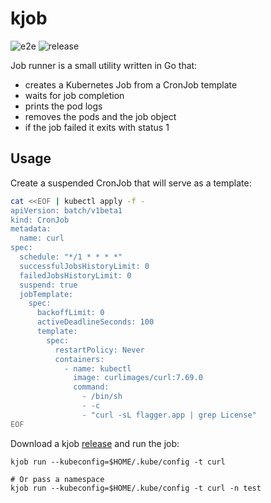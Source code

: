 # kjob

![e2e](https://github.com/stefanprodan/kjob/workflows/ci/badge.svg)
![release](https://github.com/stefanprodan/kjob/workflows/release/badge.svg)

Job runner is a small utility written in Go that:
* creates a Kubernetes Job from a CronJob template
* waits for job completion
* prints the pod logs
* removes the pods and the job object
* if the job failed it exits with status 1

## Usage

Create a suspended CronJob that will serve as a template:

```bash
cat <<EOF | kubectl apply -f -
apiVersion: batch/v1beta1
kind: CronJob
metadata:
  name: curl
spec:
  schedule: "*/1 * * * *"
  successfulJobsHistoryLimit: 0
  failedJobsHistoryLimit: 0
  suspend: true
  jobTemplate:
    spec:
      backoffLimit: 0
      activeDeadlineSeconds: 100
      template:
        spec:
          restartPolicy: Never
          containers:
            - name: kubectl
              image: curlimages/curl:7.69.0
              command:
                - /bin/sh
                - -c
                - "curl -sL flagger.app | grep License"
EOF
```

Download a kjob [release](https://github.com/stefanprodan/kjob/releases) and run the job:

```text
kjob run --kubeconfig=$HOME/.kube/config -t curl

# Or pass a namespace
kjob run --kubeconfig=$HOME/.kube/config -t curl -n test
```
